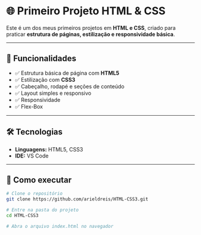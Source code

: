 # 🌐 Primeiro Projeto HTML & CSS  

Este é um dos meus primeiros projetos em **HTML e CSS**, criado para praticar **estrutura de páginas, estilização e responsividade básica**.  

---

## 📌 Funcionalidades
- ✅ Estrutura básica de página com **HTML5**  
- ✅ Estilização com **CSS3**  
- ✅ Cabeçalho, rodapé e seções de conteúdo  
- ✅ Layout simples e responsivo
- ✅ Responsividade
- ✅ Flex-Box

---

## 🛠 Tecnologias
- **Linguagens:** HTML5, CSS3  
- **IDE:** VS Code  

---

## 🚀 Como executar
```bash
# Clone o repositório
git clone https://github.com/arieldreis/HTML-CSS3.git

# Entre na pasta do projeto
cd HTML-CSS3

# Abra o arquivo index.html no navegador
